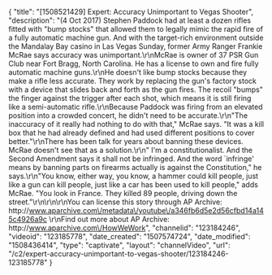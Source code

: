 {
    "title": "[1508521429] Expert: Accuracy Unimportant to Vegas Shooter",
    "description": "(4 Oct 2017) Stephen Paddock had at least a dozen rifles fitted with \"bump stocks\" that allowed them to legally mimic the rapid fire of a fully automatic machine gun. And with the target-rich environment outside the Mandalay Bay casino in  Las Vegas Sunday, former Army Ranger Frankie McRae says accuracy was unimportant.\r\nMcRae is owner of 37 PSR Gun Club near Fort Bragg, North Carolina. He has a license to own and fire fully automatic machine guns.\r\nHe doesn't like bump stocks because they make a rifle less accurate. They work by replacing the gun's factory stock with a device that slides back and forth as the gun fires. The recoil \"bumps\" the finger against the trigger after each shot, which means it is still firing like a semi-automatic rifle.\r\nBecause Paddock was firing from an elevated position into a crowded concert, he didn't need to be accurate.\r\n\"The inaccuracy of it really had nothing to do with that,\" McRae says. \"It was a kill box that he had already defined and had used different positions to cover better.\"\r\nThere has been talk for years about banning these devices. McRae doesn't see that as a solution.\r\n\" I'm a constitutionalist. And the Second Amendment says it shall not be infringed. And the word `infringe' means by banning parts on firearms actually is against the Constitution,\" he says.\r\n\"You know, either way, you know, a hammer could kill people, just like a gun can kill people, just like a car has been used to kill people,\" adds McRae. \"You look in France. They killed 89 people, driving down the street.\"\r\n\r\n\r\nYou can license this story through AP Archive: http:\/\/www.aparchive.com\/metadata\/youtube\/a346fb6d5e2d56cfbd14a145c4926a9c \r\nFind out more about AP Archive: http:\/\/www.aparchive.com\/HowWeWork",
    "channelid": "123184246",
    "videoid": "123185778",
    "date_created": "1507574724",
    "date_modified": "1508436414",
    "type": "captivate",
    "layout": "channelVideo",
    "url": "\/c2\/expert-accuracy-unimportant-to-vegas-shooter\/123184246-123185778"
}